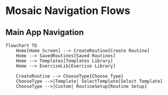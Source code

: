 # Mosaic Navigation Flows

## Main App Navigation
```mermaid
flowchart TD
    Home[Home Screen] --> CreateRoutine[Create Routine]
    Home --> SavedRoutines[Saved Routines]
    Home --> Templates[Templates Library]
    Home --> ExerciseLib[Exercise Library]
    
    CreateRoutine --> ChooseType{Choose Type}
    ChooseType -->|Template| SelectTemplate[Select Template]
    ChooseType -->|Custom| RoutineSetup[Routine Setup]
```
